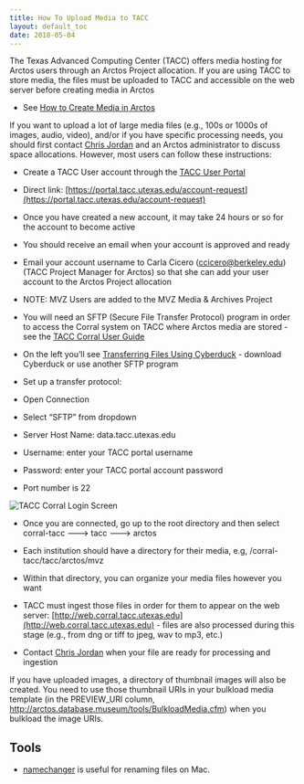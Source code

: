 ```yaml
---
title: How To Upload Media to TACC
layout: default_toc
date: 2018-05-04
---
```


The Texas Advanced Computing Center (TACC) offers media hosting for Arctos users through an Arctos Project allocation. If you are using TACC to store media, the files must be uploaded to TACC and accessible on the web server before creating media in Arctos
 * See [How to Create Media in Arctos](/how_to/How-to-Create-Media-Images.html)

If you want to upload a lot of large media files (e.g., 100s or 1000s of images, audio, video), and/or if you have specific processing needs, you should first contact [Chris Jordan](https://www.tacc.utexas.edu/about/directory/chris-jordan) and an Arctos administrator to discuss space allocations. However, most users can follow these instructions:

* Create a TACC User account through the [TACC User Portal](http://portal.tacc.utexas.edu)
 * Direct link: [https://portal.tacc.utexas.edu/account-request](https://portal.tacc.utexas.edu/account-request)

* Once you have created a new account, it may take 24 hours or so for the account to become active
 * You should receive an email when your account is approved and ready

* Email your account username to Carla Cicero ([ccicero@berkeley.edu](mailto:ccicero@berkeley.edu)) (TACC Project Manager for Arctos) so that she can add your user account to the Arctos Project allocation
 * NOTE: MVZ Users are added to the MVZ Media & Archives Project

* You will need an SFTP (Secure File Transfer Protocol) program in order to access the Corral system on TACC where Arctos media are stored - see the [TACC Corral User Guide](https://portal.tacc.utexas.edu/user-guides/corral)
 * On the left you’ll see [Transferring Files Using Cyberduck](https://portal.tacc.utexas.edu/user-guides/corral#cyberduck) - download Cyberduck or use another SFTP program

* Set up a transfer protocol:
 * Open Connection
 * Select “SFTP” from dropdown
 * Server Host Name:  data.tacc.utexas.edu
 * Username: enter your TACC portal username
 * Password: enter your TACC portal account password
 * Port number is 22

![TACC Corral Login Screen](https://raw.githubusercontent.com/ArctosDB/documentation-wiki/master/tutorial_images/TACC_corral_login_screenshot.jpg)


* Once you are connected, go up to the root directory and then select corral-tacc ---> tacc ---> arctos

* Each institution should have a directory for their media, e.g, /corral-tacc/tacc/arctos/mvz
 * Within that directory, you can organize your media files however you want

* TACC must ingest those files in order for them to appear on the web server: [http://web.corral.tacc.utexas.edu](http://web.corral.tacc.utexas.edu) - files are also processed during this stage (e.g., from dng or tiff to jpeg, wav to mp3, etc.)
 * Contact [Chris Jordan](https://www.tacc.utexas.edu/about/directory/chris-jordan) when your file are ready for processing and ingestion

If you have uploaded images, a directory of thumbnail images will also be created. You need to use those thumbnail URIs in your bulkload media template (in the PREVIEW_URI column, http://arctos.database.museum/tools/BulkloadMedia.cfm) when you bulkload the image URIs.

## Tools

* [namechanger](https://mrrsoftware.com/namechanger/) is useful for renaming files on Mac.
